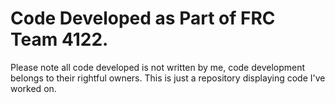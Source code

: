 # Code Developed as Part of FRC Team 4122. 

Please note all code developed is not written by me, code development belongs to their rightful owners. This is just a repository displaying code I've worked on.
